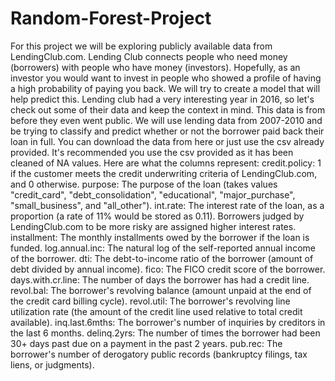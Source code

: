 # Random-Forest-Project
For this project we will be exploring publicly available data from LendingClub.com. Lending Club connects people who need money (borrowers) with people who have money (investors). Hopefully, as an investor you would want to invest in people who showed a profile of having a high probability of paying you back. We will try to create a model that will help predict this.  Lending club had a very interesting year in 2016, so let's check out some of their data and keep the context in mind. This data is from before they even went public.  We will use lending data from 2007-2010 and be trying to classify and predict whether or not the borrower paid back their loan in full. You can download the data from here or just use the csv already provided. It's recommended you use the csv provided as it has been cleaned of NA values.  Here are what the columns represent:  credit.policy: 1 if the customer meets the credit underwriting criteria of LendingClub.com, and 0 otherwise. purpose: The purpose of the loan (takes values "credit_card", "debt_consolidation", "educational", "major_purchase", "small_business", and "all_other"). int.rate: The interest rate of the loan, as a proportion (a rate of 11% would be stored as 0.11). Borrowers judged by LendingClub.com to be more risky are assigned higher interest rates. installment: The monthly installments owed by the borrower if the loan is funded. log.annual.inc: The natural log of the self-reported annual income of the borrower. dti: The debt-to-income ratio of the borrower (amount of debt divided by annual income). fico: The FICO credit score of the borrower. days.with.cr.line: The number of days the borrower has had a credit line. revol.bal: The borrower's revolving balance (amount unpaid at the end of the credit card billing cycle). revol.util: The borrower's revolving line utilization rate (the amount of the credit line used relative to total credit available). inq.last.6mths: The borrower's number of inquiries by creditors in the last 6 months. delinq.2yrs: The number of times the borrower had been 30+ days past due on a payment in the past 2 years. pub.rec: The borrower's number of derogatory public records (bankruptcy filings, tax liens, or judgments).
